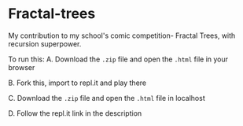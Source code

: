 # Fractal-trees
My contribution to my school's comic competition- Fractal Trees, with recursion superpower.

To run this:
A. Download the `.zip` file and open the `.html` file in your browser

B. Fork this, import to repl.it and play there

C. Download the `.zip` file and open the `.html` file in localhost

D. Follow the repl.it link in the description
